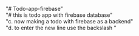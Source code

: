 "# Todo-app-firebase" \
"# this is todo app with firebase database"\
"c. now making a todo with firebase as a backend"\
"d. to enter the new line use the backslash "

